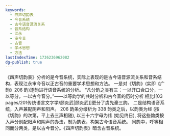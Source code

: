 ```yaml
---
keywords:
  - 四声切韵表
  - 今音系统
  - 古今语音源流关系
  - 音系结构
  - 江永
  - 审今音
  - 古音
  - 学术思想
  - 方法
lastIndexTime: 1736236962082
dg-publish: true
---
```

《四声切韵表》分析的是今音系统，实际上表现的是古今语音源流关系和音系结构，表现江永审今音以正古音的重要学术思想和方法。
一是对《切韵》(实即《广韵》206 韵)逐韵进行语音系统的分析。
“凡分韵之类有三：一以开口合口分，一以等分，一以古今音分。”——以等韵学的共时分析和古今音的历时分析
相比[[03 pages/201传统语言文字学/顾炎武\|顾炎武]]更分了虞先豪三韵。
二是结构语音系统，入声兼配阴声和阳声。
206 韵条分缕析为 338 韵类之后，以韵类为经 (按《切韵》的次第，平上去三声相随), 以三十六字母为纬 (始见终日), 将这些韵类按入声分别配阳声和阴声的办法，制为韵表，构架古今语音系统。
同韵中，呼等相同而分两类，是以古今音分。《四声切韵表》暗含古音系统。